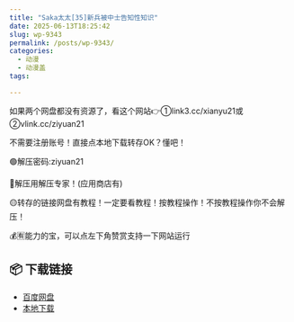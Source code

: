 ```yaml
---
title: "Saka太太[35]新兵被中士告知性知识"
date: 2025-06-13T18:25:42
slug: wp-9343
permalink: /posts/wp-9343/
categories:
  - 动漫
  - 动漫盖
tags:

---
```


如果两个网盘都没有资源了，看这个网站👉①link3.cc/xianyu21或②vlink.cc/ziyuan21

不需要注册账号！直接点本地下载转存OK？懂吧！

🟢解压密码:ziyuan21

🔵解压用解压专家！(应用商店有)

🟡转存的链接网盘有教程！一定要看教程！按教程操作！不按教程操作你不会解压！

💰🈶能力的宝，可以点左下角赞赏支持一下网站运行

## 📦 下载链接
- [百度网盘](https://blziyuan21.com/pay-download/9343?key=151ee446b9&down_id=0)
- [本地下载](https://blziyuan21.com/pay-download/9343?key=151ee446b9&down_id=1)

